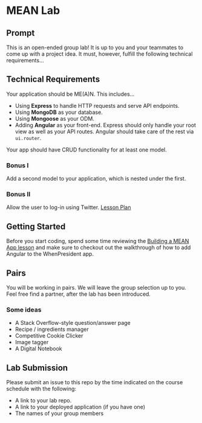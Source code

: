 # MEAN Lab

## Prompt

This is an open-ended group lab! It is up to you and your teammates to come up with a project idea. It must, however, fulfill the following technical requirements...

## Technical Requirements

Your application should be ME(A)N. This includes...
* Using **Express** to handle HTTP requests and serve API endpoints.
* Using **MongoDB** as your database.
* Using **Mongoose** as your ODM.
* Adding **Angular** as your front-end. Express should only handle your root view as well as your API routes. Angular should take care of the rest via `ui.router`.

Your app should have CRUD functionality for at least one model.


### Bonus I

Add a second model to your application, which is nested under the first.

### Bonus II

Allow the user to log-in using Twitter. [Lesson Plan](https://github.com/ga-wdi-lessons/express-oauth)

## Getting Started

Before you start coding, spend some time reviewing the [Building a MEAN App lesson](https://github.com/ga-wdi-lessons/building-a-mean-app)
and make sure to checkout out the walkthrough of how to add Angular to the WhenPresident app.

## Pairs

You will be working in pairs. We will leave the group selection up to you. Feel free find a partner, after the lab has been introduced.

### Some ideas

- A Stack Overflow-style question/answer page
- Recipe / ingredients manager
- Competitive Cookie Clicker
- Image tagger
- A Digital Notebook

## Lab Submission

Please submit an issue to this repo by the time indicated on the course schedule with the following:
* A link to your lab repo.
* A link to your deployed application (if you have one)
* The names of your group members
